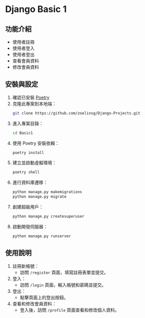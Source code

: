 # Django Basic 1

## 功能介紹
- 使用者註冊
- 使用者登入
- 使用者登出
- 查看會員資料
- 修改會員資料

## 安裝與設定
1. 確認已安裝 [Poetry](https://python-poetry.org/)
2. 克隆此專案到本地端：
    ```bash
    git clone https://github.com/zoelinsg/Django-Projects.git
    ```
3. 進入專案目錄：
    ```bash
    cd Basic1
    ```
4. 使用 Poetry 安裝依賴：
    ```bash
    poetry install
    ```
5. 建立並啟動虛擬環境：
    ```bash
    poetry shell
    ```
6. 進行資料庫遷移：
    ```bash
    python manage.py makemigrations
    python manage.py migrate
    ```
7. 創建超級用戶：
    ```bash
    python manage.py createsuperuser
    ```
8. 啟動開發伺服器：
    ```bash
    python manage.py runserver
    ```

## 使用說明
1. 註冊新帳號：
    - 訪問 `/register` 頁面，填寫註冊表單並提交。
2. 登入：
    - 訪問 `/login` 頁面，輸入帳號和密碼並提交。
3. 登出：
    - 點擊頁面上的登出按鈕。
4. 查看和修改會員資料：
    - 登入後，訪問 `/profile` 頁面查看和修改個人資料。